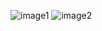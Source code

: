 ![image1](https://www.tinkercad.com/things/85kYaymCbMp-exquisite-turing-inari/editel)
![image2](https://www.tinkercad.com/things/4sCX8B1hBBZ-terrific-migelo)
